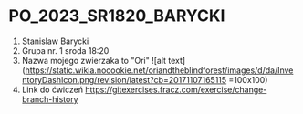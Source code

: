 # PO_2023_SR1820_BARYCKI
1.  Stanislaw Barycki
2.  Grupa nr. 1 sroda 18:20
3.  Nazwa mojego zwierzaka to "Ori" ![alt text](https://static.wikia.nocookie.net/oriandtheblindforest/images/d/da/InventoryDashIcon.png/revision/latest?cb=20171107165115 =100x100)
4.  Link do ćwiczeń https://gitexercises.fracz.com/exercise/change-branch-history
